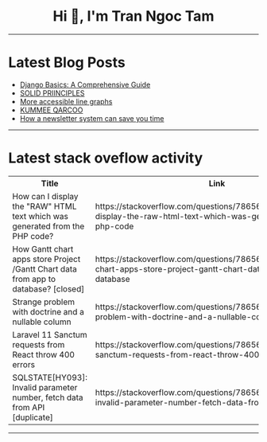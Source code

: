 <h1 align="center">Hi 👋, I'm Tran Ngoc Tam</h1>

---

# Latest Blog Posts 
<!-- BLOG-POST-LIST:START -->
- [Django Basics: A Comprehensive Guide](https://dev.to/kihuni/django-basics-a-comprehensive-guide-4dhl)
- [SOLID PRIINCIPLES](https://dev.to/dev_eze/solid-priinciples-g5c)
- [More accessible line graphs](https://dev.to/emmadawsondev/more-accessible-line-graphs-3dli)
- [KUMMEE QARCOO](https://dev.to/jonse_ketela_b13c463d2acf/kummee-qarcoo-3n9i)
- [How a newsletter system can save you time](https://dev.to/disane/how-a-newsletter-system-can-save-you-time-4bam)
<!-- BLOG-POST-LIST:END -->

---

# Latest stack oveflow activity
<table>
  <tr><th>Title</th><th>Link</th></tr>
  <!-- STACKOVERFLOW:START --><tr><td>How can I display the &quot;RAW&quot; HTML text which was generated from the PHP code?</td><td>https://stackoverflow.com/questions/78656840/how-can-i-display-the-raw-html-text-which-was-generated-from-the-php-code</td></tr><tr><td>How Gantt chart apps store Project /Gantt Chart data from app to database? [closed]</td><td>https://stackoverflow.com/questions/78656767/how-gantt-chart-apps-store-project-gantt-chart-data-from-app-to-database</td></tr><tr><td>Strange problem with doctrine and a nullable column</td><td>https://stackoverflow.com/questions/78656712/strange-problem-with-doctrine-and-a-nullable-column</td></tr><tr><td>Laravel 11 Sanctum requests from React throw 400 errors</td><td>https://stackoverflow.com/questions/78656633/laravel-11-sanctum-requests-from-react-throw-400-errors</td></tr><tr><td>SQLSTATE[HY093]: Invalid parameter number, fetch data from API [duplicate]</td><td>https://stackoverflow.com/questions/78656602/sqlstatehy093-invalid-parameter-number-fetch-data-from-api</td></tr><!-- STACKOVERFLOW:END -->
</table>

---


